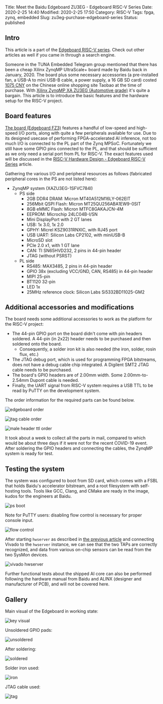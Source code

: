 Title: Meet the Baidu Edgeboard ZU3EG - Edgeboard RISC-V Series
Date: 2020-2-25 14:40
Modified: 2020-2-25 17:50
Category: RISC-V
Tags: fpga, zynq, embedded
Slug: zu3eg-purchase-edgeboard-series
Status: published

## Intro

This article is a part of the [Edgeboard RISC-V series]({filename}edgeboard-series.md).  Check out other articles as well if you came in through a search engine.

Someone in the TUNA Embedded Telegram group mentioned that there has been a cheap Xilinx ZynqMP UltraScale+ board made by Baidu back in January, 2020.  The board plus some necessary accessories (a pre-installed fan, a USB-A to mini USB-B cable, a power supply, a 16 GB SD card) costed [1075 CNY](https://item.taobao.com/item.htm?spm=a1z09.2.0.0.3c502e8d4sqiFv&id=608706046387&_u=p291v2au8805) on the Chinese online shopping site Taobao at the time of purchase.  With [Xilinx ZynqMP XA ZU3EG (Automotive grade)](https://www.xilinx.com/support/documentation/data_sheets/ds894-zynq-ultrascale-plus-overview.pdf) it's quite a bargain.  This article is to introduce the basic features and the hardware setup for the RISC-V project.

## Board features

[The board (Edgeboard FZ3)](https://ai.baidu.com/tech/hardware/deepkit) features a handful of low-speed and high-speed I/O ports, along with quite a few peripherals available for use.  Due to its designed usecase of performing FPGA-accelerated AI inference, not too much I/O is connected to the PL part of the Zynq MPSoC.  Fortunately we still have some GPIO pins connected to the PL, and that should be sufficient as we only need a serial port from PL for RISC-V.  The exact features used will be discussed in the [RISC-V Hardware Design - Edgeboard RISC-V Series]({filename}risc-v-hardware-design.md) article.

Gathering the various I/O and peripheral resources as follows (fabricated peripheral cores in the PS are not listed here):

- ZynqMP system (XAZU3EG-1SFVC784I)
  - PS side
    - 2GB DDR4 DRAM: Micron MT40A512M16LY-062EIT
    - 256Mbit QSPI Flash: Micron MT25QU256ABA1EW9-0SIT
    - 8GB eMMC Flash: Micron MTFC8GAKAJCN-4M
    - EEPROM: Microchip 24LC04B-I/SN
    - Mini DisplayPort with 2 GT lanes
    - USB: 1x 3.0, 1x 2.0
    - GPHY: Micrel KSZ9031RNXIC, with RJ45 port
    - USB UART: Silicon Labs CP2102, with miniUSB-B
    - MicroSD slot
    - PCIe 2.0 x1, with 1 GT lane
    - CAN: TI SN65HVD232, 2 pins in 44-pin header
    - JTAG (without PSRST)
  - PL side
    - RS485: MAX3485, 2 pins in 44-pin header
    - GPIO 38x (excluding VCC/GND, CAN, RS485) in 44-pin header
    - MIPI 25-pin
    - BT1120 32-pin
    - LED 1x
    - 25MHz reference clock: Silicon Labs Si5332BD11025-GM2

## Additional accessories and modifications

The board needs some additional accessories to work as the platform for the RISC-V project:

- The 44-pin GPIO port on the board didn't come with pin headers soldered.  A 44-pin (in 2x22) header needs to be purchased and then soldered onto the board.
  - Consequently, a solder iron kit is also needed (the iron, solder, rosin flux, etc.)
- The JTAG debug port, which is used for programming FPGA bitstreams, does not have a debug cable chip integrated.  A Digilent SMT2 JTAG cable needs to be purchased.
- The board's GPIO headers are of 2.00mm width.  Some 2.00mm-to-2.54mm Dupont cable is needed.
- Finally, the UART signal from RISC-V system requires a USB TTL to be read by PuTTY on the development system.

The order information for the required parts can be found below.

![edgeboard order]({filename}/images/edgeboard-order.png)

![jtag cable order]({filename}/images/jtag-cable-order.png)

![male header ttl order]({filename}/images/male-header-ttl-order.png)

It took about a week to collect all the parts in mail, compared to which would be about three days if it were not for the recent COVID-19 event.  After soldering the GPIO headers and connecting the cables, the ZynqMP system is ready for test.

## Testing the system

The system was configured to boot from SD card, which comes with a FSBL that holds Baidu's accelerator bitstream, and a root filesystem with self-hosting tools.  Tools like GCC, Clang, and CMake are ready in the image, kudos for the engineers at Baidu.

![ps boot]({filename}/images/zynqmp-ps-boot.png)

Note for PuTTY users: disabling flow control is necessary for proper console input.

![flow control]({filename}/images/putty-flow-control.png)

After starting `hwserver` as described in [the previous article]({filename}dev-system-setup.md) and connecting Vivado to the `hwserver` instance, we can see that the two TAPs are correctly recognized, and data from various on-chip sensors can be read from the two SysMon devices.

![vivado hwserver]({filename}/images/vivado-hwserver.png)

Further functional tests about the shipped AI core can also be performed following the hardware manual from Baidu and ALINX (designer and manufacturer of PCB), and will not be covered here.

## Gallery

Main visual of the Edgeboard in working state:

![key visual]({filename}/images/zu3eg-main-view.jpg)

Unsoldered GPIO pads:

![unsoldered]({filename}/images/zu3eg-unsoldered.jpg)

After soldering:

![soldered]({filename}/images/zu3eg-solder-gpio.jpg)

Solder iron used:

![iron]({filename}/images/cheap-solder-iron.jpg)

JTAG cable used:

![jtag]({filename}/images/jtag-cable.jpg)

